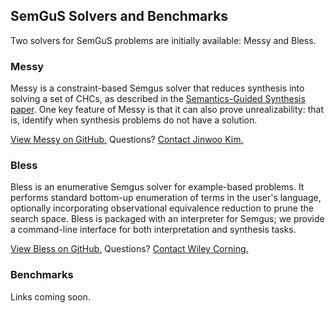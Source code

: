 
## SemGuS Solvers and Benchmarks

Two solvers for SemGuS problems are initially available: Messy and Bless.

### Messy

Messy is a constraint-based Semgus solver that reduces synthesis into solving a set of CHCs, as described in the [Semantics-Guided Synthesis paper](https://dl.acm.org/doi/abs/10.1145/3434311). One key feature of Messy is that it can also prove unrealizability: that is, identify when synthesis problems do not have a solution.

[View Messy on GitHub.](https://github.com/kjw227/Messy-Release) Questions? [Contact Jinwoo Kim.](mailto:pl@cs.wisc.edu)

### Bless

Bless is an enumerative Semgus solver for example-based problems. It performs standard bottom-up enumeration of terms in the user's language, optionally incorporating observational equivalence reduction to prune the search space. Bless is packaged with an interpreter for Semgus; we provide a command-line interface for both interpretation and synthesis tasks.

[View Bless on GitHub.](https://github.com/SemGuS-git/Semgus-Interpreter) Questions? [Contact Wiley Corning.](mailto:wcorning@wisc.edu)

### Benchmarks


Links coming soon.

